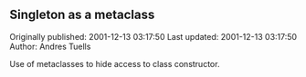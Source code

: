 ## Singleton as a metaclass

Originally published: 2001-12-13 03:17:50
Last updated: 2001-12-13 03:17:50
Author: Andres Tuells

Use of metaclasses to hide access to class constructor.